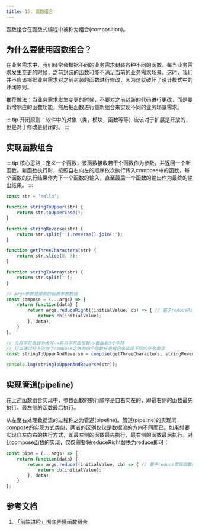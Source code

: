 ```yaml
---
title: 15. 函数组合
---
```


函数组合在函数式编程中被称为组合(composition)。

## 为什么要使用函数组合？
在业务需求中，我们经常会根据不同的业务需求封装各种不同的函数。每当业务需求发生变更的时候，之前封装的函数可能不满足当前的业务需求场景。这时，我们并不应该根据业务需求对之前封装的函数进行修改，因为这就破坏了设计模式中的开闭原则。

推荐做法：当业务需求发生变更的时候，不要对之前封装的代码进行更改，而是要新增响应的函数功能，然后把函数进行重新组合来实现不同的业务场景需求。

::: tip
开闭原则：软件中的对象（类，模块，函数等等）应该对于扩展是开放的，但是对于修改是封闭的。
:::
## 实现函数组合
::: tip
核心思路：定义一个函数，该函数接收若干个函数作为参数，并返回一个新函数。新函数执行时，按照自右向左的顺序依次执行传入compose中的函数，每个函数的执行结果作为下一个函数的输入，直至最后一个函数的输出作为最终的输出结果。
:::

```js
const str = 'hello';

function stringToUpper(str) {
    return str.toUpperCase();
}

function stringReverse(str) {
    return str.split('').reverse().join('');
}

function getThreeCharacters(str) {
    return str.slice(0, 3);
}

function stringToArray(str) {
    return str.split('');
}

// args参数是接收的函数参数数组
const compose = (...args) => {
    return function(data) {
        return args.reduceRight((initialValue, cb) => { // 基于reduceRight实现函数的自右向左依次执行
            return cb(initialValue);
        }, data);
    }
};

// 先将字符串转为大写->再将字符串反转->截取前3个字符
// 可以通过将上述除了compose之外的四个函数任意组合来实现不同的业务需求
const stringToUpperAndReverse = compose(getThreeCharacters, stringReverse, stringToUpper);

console.log(stringToUpperAndReverse(str));
```
## 实现管道(pipeline)
在上述函数组合实现中，参数函数的执行顺序是自右向左的，即最右侧的函数最先执行，最左侧的函数最后执行。

从左至右处理数据流的过程称之为管道(pipeline)。管道(pipeline)的实现同compose的实现方式类似，两者的区别仅仅是数据流的方向不同而已。如果想要实现自左向右的执行方式，即最左侧的函数最先执行，最右侧的函数最后执行。对比compose函数的实现，仅仅需要将reduceRight替换为reduce即可：

```js
const pipe = (...args) => {
    return function(data) {
        return args.reduce((initialValue, cb) => { // 基于reduce实现函数的自左向右依次执行
            return cb(initialValue);
        }, data);
    }
};
```
## 参考文档
1. [「前端进阶」彻底弄懂函数组合](https://juejin.im/post/5d50bfebf265da03cb122b6f)